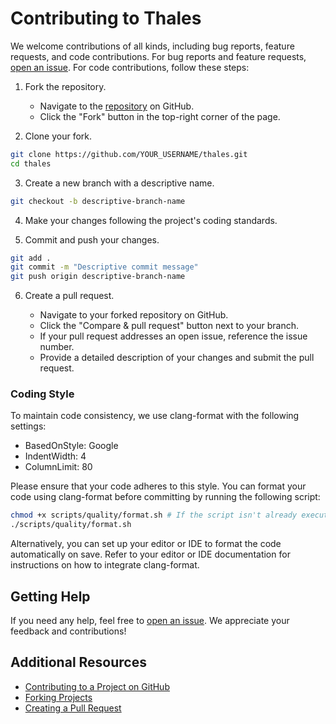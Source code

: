 # Contributing to Thales

We welcome contributions of all kinds, including bug reports, feature requests, and code contributions. For bug reports and feature requests, [open an issue](https://github.com/cm-jones/thales/issues/new). For code contributions, follow these steps:

1. Fork the repository.

   - Navigate to the [repository](https://github.com/cm-jones/thales) on GitHub.
   - Click the "Fork" button in the top-right corner of the page.

2. Clone your fork.

```sh
git clone https://github.com/YOUR_USERNAME/thales.git
cd thales
```

3. Create a new branch with a descriptive name.

```sh
git checkout -b descriptive-branch-name
```

4. Make your changes following the project's coding standards.

5. Commit and push your changes.

```sh
git add .
git commit -m "Descriptive commit message"
git push origin descriptive-branch-name
```

6. Create a pull request.

   - Navigate to your forked repository on GitHub.
   - Click the "Compare & pull request" button next to your branch.
   - If your pull request addresses an open issue, reference the issue number.
   - Provide a detailed description of your changes and submit the pull request.

### Coding Style

To maintain code consistency, we use clang-format with the following settings:

- BasedOnStyle: Google
- IndentWidth: 4
- ColumnLimit: 80

Please ensure that your code adheres to this style. You can format your code using clang-format before committing by running the following script:

```sh
chmod +x scripts/quality/format.sh # If the script isn't already executable
./scripts/quality/format.sh
```

Alternatively, you can set up your editor or IDE to format the code automatically on save. Refer to your editor or IDE documentation for instructions on how to integrate clang-format.

## Getting Help

If you need any help, feel free to [open an issue](https://github.com/cm-jones/thales/issues/new). We appreciate your feedback and contributions!

## Additional Resources

- [Contributing to a Project on GitHub](https://docs.github.com/en/get-started/exploring-projects-on-github/contributing-to-a-project)
- [Forking Projects](https://guides.github.com/activities/forking/)
- [Creating a Pull Request](https://docs.github.com/en/github/collaborating-with-issues-and-pull-requests/creating-a-pull-request)
